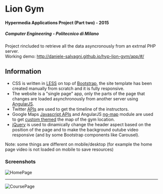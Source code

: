 # Lion Gym
#### Hypermedia Applications Project (Part two) - 2015
##### Computer Engineering - Politecnico di Milano

Project rincluded to retrieve all the data asyncronously from an extrnal PHP server.   
Working demo: http://daniele-salvagni.github.io/hyp-lion-gym/app/#/


## Information

- CSS is written in [LESS](http://lesscss.org/) on top of [Bootstrap](http://getbootstrap.com/), the site template has been created manually from scratch and it is fully responsive.
- The website is a "single page" app, only the parts of the page that changes are loaded asynchronously from another server using [AngularJS](https://angularjs.org/).
- Twitter [APIs](https://dev.twitter.com/rest/reference/get/statuses/user_timeline) are used to get the timeline of the instructors.
- Google Maps [Javascript APIs](https://developers.google.com/maps/documentation/javascript/) and AngularJS [ng-map](http://ngmap.github.io/) module are used to get [custom themed](https://developers.google.com/maps/documentation/javascript/styling) the map of the gym location.
- [jQuery](https://jquery.com/) is used to dinamically change the header aspect based on the position of the page and to make the background outube video responsive (and by some Bootstrap components like Carousel).

Note: some things are different on mobile/desktop (for example the home page video is not loaded on mobile to save resources)

### Screenshots

![HomePage](http://i.imgur.com/sQ55YRw.png)

******

![CoursePage](http://i.imgur.com/HPC64tr.png)
